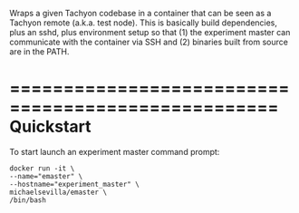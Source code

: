 Wraps a given Tachyon codebase in a container that can be seen as a Tachyon remote (a.k.a. test node). This is basically build dependencies, plus an sshd, plus environment setup so that (1) the experiment master can communicate with the container via SSH and (2) binaries built from source are in the PATH.

===================================================
Quickstart
===================================================

To start launch an experiment master command prompt:

    docker run -it \
    --name="emaster" \
    --hostname="experiment_master" \
    michaelsevilla/emaster \
    /bin/bash

